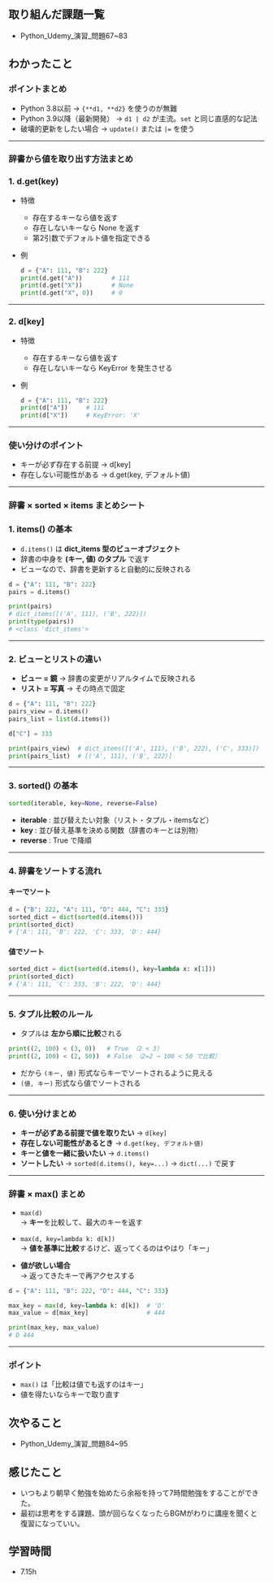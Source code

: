 
## 取り組んだ課題一覧  
- Python_Udemy_演習_問題67~83

## わかったこと
### ポイントまとめ
- Python 3.8以前 → `{**d1, **d2}` を使うのが無難  
- Python 3.9以降（最新開発） → `d1 | d2` が主流。`set` と同じ直感的な記法  
- 破壊的更新をしたい場合 → `update()` または `|=` を使う  

---

### 辞書から値を取り出す方法まとめ

### 1. d.get(key)
- 特徴  
  - 存在するキーなら値を返す  
  - 存在しないキーなら None を返す  
  - 第2引数でデフォルト値を指定できる  

- 例  
  ```python
  d = {"A": 111, "B": 222}
  print(d.get("A"))        # 111
  print(d.get("X"))        # None
  print(d.get("X", 0))     # 0
  ```

---

### 2. d[key]
- 特徴  
  - 存在するキーなら値を返す  
  - 存在しないキーなら KeyError を発生させる  

- 例  
  ```python
  d = {"A": 111, "B": 222}
  print(d["A"])     # 111
  print(d["X"])     # KeyError: 'X'
  ```

---

### 使い分けのポイント
- キーが必ず存在する前提 → d[key]  
- 存在しない可能性がある → d.get(key, デフォルト値)

---

### 辞書 × sorted × items まとめシート

### 1. items() の基本
- `d.items()` は **dict_items 型のビューオブジェクト**  
- 辞書の中身を **(キー, 値) のタプル** で返す  
- ビューなので、辞書を更新すると自動的に反映される  

```python
d = {"A": 111, "B": 222}
pairs = d.items()

print(pairs)  
# dict_items([('A', 111), ('B', 222)])
print(type(pairs))  
# <class 'dict_items'>
```

---

### 2. ビューとリストの違い
- **ビュー = 鏡** → 辞書の変更がリアルタイムで反映される  
- **リスト = 写真** → その時点で固定  

```python
d = {"A": 111, "B": 222}
pairs_view = d.items()
pairs_list = list(d.items())

d["C"] = 333

print(pairs_view)  # dict_items([('A', 111), ('B', 222), ('C', 333)])
print(pairs_list)  # [('A', 111), ('B', 222)]
```

---

### 3. sorted() の基本
```python
sorted(iterable, key=None, reverse=False)
```

- **iterable** : 並び替えたい対象（リスト・タプル・itemsなど）  
- **key** : 並び替え基準を決める関数（辞書のキーとは別物）  
- **reverse** : True で降順  

---

### 4. 辞書をソートする流れ
#### キーでソート
```python
d = {"B": 222, "A": 111, "D": 444, "C": 333}
sorted_dict = dict(sorted(d.items()))
print(sorted_dict)
# {'A': 111, 'B': 222, 'C': 333, 'D': 444}
```

#### 値でソート
```python
sorted_dict = dict(sorted(d.items(), key=lambda x: x[1]))
print(sorted_dict)
# {'A': 111, 'C': 333, 'B': 222, 'D': 444}
```

---

### 5. タプル比較のルール
- タプルは **左から順に比較**される
```python
print((2, 100) < (3, 0))   # True （2 < 3）
print((2, 100) < (2, 50))  # False （2=2 → 100 < 50 で比較）
```
- だから `(キー, 値)` 形式ならキーでソートされるように見える  
- `(値, キー)` 形式なら値でソートされる  

---

### 6. 使い分けまとめ
- **キーが必ずある前提で値を取りたい** → `d[key]`  
- **存在しない可能性があるとき** → `d.get(key, デフォルト値)`  
- **キーと値を一緒に扱いたい** → `d.items()`  
- **ソートしたい** → `sorted(d.items(), key=...)` → `dict(...)` で戻す  

---

### 辞書 × max() まとめ

- `max(d)`  
  → **キー**を比較して、最大のキーを返す  

- `max(d, key=lambda k: d[k])`  
  → **値を基準に比較**するけど、返ってくるのはやはり「キー」  

- **値が欲しい場合**  
  → 返ってきたキーで再アクセスする  

```python
d = {"A": 111, "B": 222, "D": 444, "C": 333}

max_key = max(d, key=lambda k: d[k])  # 'D'
max_value = d[max_key]                # 444

print(max_key, max_value)
# D 444
```

---

### ポイント
- `max()` は「比較は値でも返すのはキー」  
- 値を得たいならキーで取り直す  


## 次やること
- Python_Udemy_演習_問題84~95
  
## 感じたこと
- いつもより朝早く勉強を始めたら余裕を持って7時間勉強をすることができた。
- 最初は思考をする課題、頭が回らなくなったらBGMがわりに講座を聞くと復習になっていい。

## 学習時間
- 7.15h
